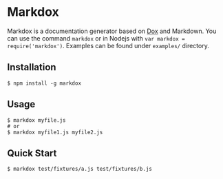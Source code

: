 Markdox
========

Markdox is a documentation generator based on [Dox](https://github.com/visionmedia/dox) and Markdown.
You can use the command `markdox` or in Nodejs with `var markdox = require('markdox')`.
Examples can be found under `examples/` directory.

Installation
---

    $ npm install -g markdox

Usage
---

    $ markdox myfile.js
    # or
    $ markdox myfile1.js myfile2.js

Quick Start
---
  
    $ markdox test/fixtures/a.js test/fixtures/b.js